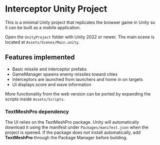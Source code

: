 # Interceptor Unity Project

This is a minimal Unity project that replicates the browser game in Unity so it can be built as a mobile application.

Open the `UnityProject` folder with Unity 2022 or newer.
The main scene is located at `Assets/Scenes/Main.unity`.

## Features implemented
- Basic missile and interceptor prefabs
- GameManager spawns enemy missiles toward cities
- Interceptors are launched from launchers and home in on targets
- UI displays score and wave information

More functionality from the web version can be ported by expanding the scripts inside `Assets/Scripts`.

### TextMeshPro dependency

The UI relies on the TextMeshPro package. Unity will automatically download it
using the manifest under `Packages/manifest.json` when the project is opened.
If the package does not install automatically, add **TextMeshPro** through the
Package Manager before building.
